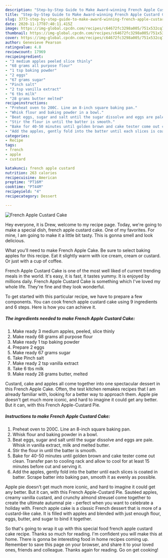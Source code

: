 ```yaml
---
description: "Step-by-Step Guide to Make Award-winning French Apple Custard Cake"
title: "Step-by-Step Guide to Make Award-winning French Apple Custard Cake"
slug: 3773-step-by-step-guide-to-make-award-winning-french-apple-custard-cake
date: 2020-11-17T07:40:11.415Z
image: https://img-global.cpcdn.com/recipes/c64672fc3298a005/751x532cq70/french-apple-custard-cake-recipe-main-photo.jpg
thumbnail: https://img-global.cpcdn.com/recipes/c64672fc3298a005/751x532cq70/french-apple-custard-cake-recipe-main-photo.jpg
cover: https://img-global.cpcdn.com/recipes/c64672fc3298a005/751x532cq70/french-apple-custard-cake-recipe-main-photo.jpg
author: Genevieve Pearson
ratingvalue: 4.8
reviewcount: 17969
recipeingredient:
- "3 medium apples peeled slice thinly"
- "68 grams all purpose flour"
- "1 tsp baking powder"
- "2 eggs"
- "67 grams sugar"
- "Pinch salt"
- "2 tsp vanilla extract"
- "6 tbs milk"
- "28 grams butter melted"
recipeinstructions:
- "Preheat oven to 200C. Line an 8-inch square baking pan."
- "Whisk flour and baking powder in a bowl."
- "Beat eggs, sugar and salt until the sugar dissolve and eggs are pale. Whisk in vanilla extract, milk and melted butter."
- "Stir the flour in until the batter is smooth."
- "Bake for 40-50 minutes until golden brown and cake tester come out clean. Transfer pan to cooling rack and allow to cool for at least 15 minutes before cut and serving it."
- "Add the apples, gently fold into the batter until each slices is coated in batter. Scrape batter into baking pan, smooth it as evenly as possible."
categories:
- Recipe
tags:
- french
- apple
- custard

katakunci: french apple custard 
nutrition: 263 calories
recipecuisine: American
preptime: "PT16M"
cooktime: "PT44M"
recipeyield: "4"
recipecategory: Dessert

---
```



![French Apple Custard Cake](https://img-global.cpcdn.com/recipes/c64672fc3298a005/751x532cq70/french-apple-custard-cake-recipe-main-photo.jpg)

Hey everyone, it is Drew, welcome to my recipe page. Today, we're going to make a special dish, french apple custard cake. One of my favorites. For mine, I am going to make it a little bit tasty. This is gonna smell and look delicious.

What you&#39;ll need to make French Apple Cake. Be sure to select baking apples for this recipe. Eat it slightly warm with ice cream, cream or custard. Or just with a cup of coffee.

French Apple Custard Cake is one of the most well liked of current trending meals in the world. It's easy, it is fast, it tastes yummy. It is enjoyed by millions daily. French Apple Custard Cake is something which I've loved my whole life. They're fine and they look wonderful.


To get started with this particular recipe, we have to prepare a few components. You can cook french apple custard cake using 9 ingredients and 6 steps. Here is how you can achieve it.

<!--inarticleads1-->

##### The ingredients needed to make French Apple Custard Cake:

1. Make ready 3 medium apples, peeled, slice thinly
1. Make ready 68 grams all purpose flour
1. Make ready 1 tsp baking powder
1. Prepare 2 eggs
1. Make ready 67 grams sugar
1. Take Pinch salt
1. Make ready 2 tsp vanilla extract
1. Take 6 tbs milk
1. Make ready 28 grams butter, melted


Custard, cake and apples all come together into one spectacular dessert in this French Apple Cake. Often, the test kitchen remakes recipes that I am already familiar with, looking for a better way to approach them. Apple pie doesn&#39;t get much more iconic, and hard to imagine it could get any better. But it can, with this French Apple-Custard Pie. 

<!--inarticleads2-->

##### Instructions to make French Apple Custard Cake:

1. Preheat oven to 200C. Line an 8-inch square baking pan.
1. Whisk flour and baking powder in a bowl.
1. Beat eggs, sugar and salt until the sugar dissolve and eggs are pale. Whisk in vanilla extract, milk and melted butter.
1. Stir the flour in until the batter is smooth.
1. Bake for 40-50 minutes until golden brown and cake tester come out clean. Transfer pan to cooling rack and allow to cool for at least 15 minutes before cut and serving it.
1. Add the apples, gently fold into the batter until each slices is coated in batter. Scrape batter into baking pan, smooth it as evenly as possible.


Apple pie doesn&#39;t get much more iconic, and hard to imagine it could get any better. But it can, with this French Apple-Custard Pie. Sautéed apples, creamy vanilla custard, and crunchy almond streusel come together to create the ultimate autumnal pie - perfect when you want to celebrate a holiday with. French apple cake is a classic French dessert that is more of a custard-like cake. It is filled with apples and blended with just enough flour, eggs, butter, and sugar to bind it together. 

So that's going to wrap it up with this special food french apple custard cake recipe. Thanks so much for reading. I'm confident you will make this at home. There is gonna be interesting food in home recipes coming up. Remember to save this page on your browser, and share it to your loved ones, friends and colleague. Thanks again for reading. Go on get cooking!
